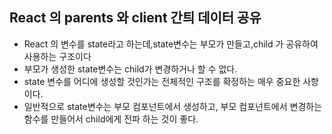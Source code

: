 ## React 의 parents 와 client 간틔 데이터 공유

- React 의 변수를 state라고 하는데,state변수는 부모가 만들고,child 가 공유하여 사용하는 구조이다
- 부모가 생성한 state변수는 child가 변경하거나 할 수 없다.
- state 변수를 어디에 생성할 것인가는 전체적인 구조를 확정하는 매우 중요한 사항이다.
- 일반적으로 state변수는 부모 컴포넌트에서 생성하고, 부모 컴포넌트에서 변경하는 함수를 만들어서
  child에게 전파 하는 것이 좋다.
